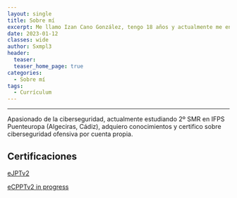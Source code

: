 ```yaml
---
layout: single
title: Sobre mí
excerpt: Me llamo Izan Cano González, tengo 18 años y actualmente me encuentro estudiando 2º SMR en IFPS Puenteuropa (Algeciras, Cádiz).
date: 2023-01-12
classes: wide
author: Sxmpl3
header:
  teaser: 
  teaser_home_page: true
categories:
  - Sobre mí
tags:
  - Currículum
---
```

---

Apasionado de la ciberseguridad, actualmente estudiando 2º SMR en IFPS Puenteuropa (Algeciras, Cádiz), adquiero conocimientos y certifico sobre ciberseguridad ofensiva por cuenta propia.

## Certificaciones

[eJPTv2](https://sxmpl3.github.io/ejptv2)

[eCPPTv2 in progress](https://sxmpl3.github.io/ecpptv2)

